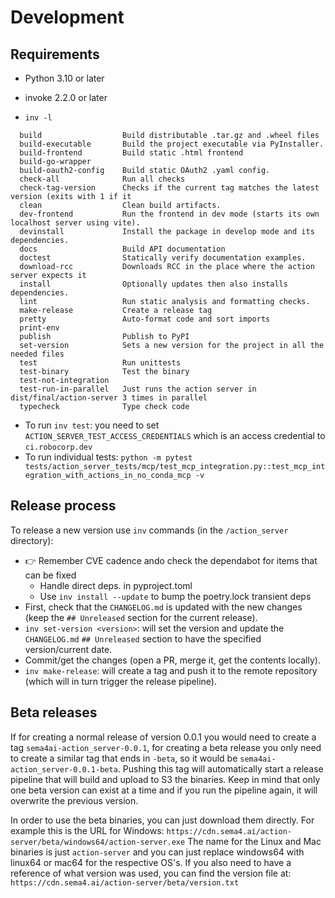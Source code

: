 # Development


## Requirements

- Python 3.10 or later
- invoke 2.2.0 or later

- `inv -l`

```
  build                  Build distributable .tar.gz and .wheel files
  build-executable       Build the project executable via PyInstaller.
  build-frontend         Build static .html frontend
  build-go-wrapper
  build-oauth2-config    Build static OAuth2 .yaml config.
  check-all              Run all checks
  check-tag-version      Checks if the current tag matches the latest version (exits with 1 if it
  clean                  Clean build artifacts.
  dev-frontend           Run the frontend in dev mode (starts its own localhost server using vite).
  devinstall             Install the package in develop mode and its dependencies.
  docs                   Build API documentation
  doctest                Statically verify documentation examples.
  download-rcc           Downloads RCC in the place where the action server expects it
  install                Optionally updates then also installs dependencies.
  lint                   Run static analysis and formatting checks.
  make-release           Create a release tag
  pretty                 Auto-format code and sort imports
  print-env
  publish                Publish to PyPI
  set-version            Sets a new version for the project in all the needed files
  test                   Run unittests
  test-binary            Test the binary
  test-not-integration
  test-run-in-parallel   Just runs the action server in dist/final/action-server 3 times in parallel
  typecheck              Type check code
```

- To run `inv test`: you need to set `ACTION_SERVER_TEST_ACCESS_CREDENTIALS` which is an access credential to `ci.robocorp.dev`
- To run individual tests: `python -m pytest tests/action_server_tests/mcp/test_mcp_integration.py::test_mcp_integration_with_actions_in_no_conda_mcp -v`

## Release process

To release a new version use `inv` commands (in the `/action_server` directory):

- 👉 Remember CVE cadence ando check the dependabot for items that can be fixed
  - Handle direct deps. in pyproject.toml 
  - Use `inv install --update` to bump the poetry.lock transient deps 
- First, check that the `CHANGELOG.md` is updated with the new changes (keep the `## Unreleased` section for the current release).
- `inv set-version <version>`: will set the version and update the `CHANGELOG.md` `## Unreleased` section to have the specified version/current date.
- Commit/get the changes (open a PR, merge it, get the contents locally).
- `inv make-release`: will create a tag and push it to the remote repository (which will in turn trigger the release pipeline).

## Beta releases

If for creating a normal release of version 0.0.1 you would need to create
a tag `sema4ai-action_server-0.0.1`, for creating a beta release you only
need to create a similar tag that ends in `-beta`, so it would be
`sema4ai-action_server-0.0.1-beta`. Pushing this tag will automatically
start a release pipeline that will build and upload to S3 the binaries.
Keep in mind that only one beta version can exist at a time and if you run
the pipeline again, it will overwrite the previous version.

In order to use the beta binaries, you can just download them directly.
For example this is the URL for Windows: `https://cdn.sema4.ai/action-server/beta/windows64/action-server.exe`
The name for the Linux and Mac binaries is just `action-server` and you can just replace
windows64 with linux64 or mac64 for the respective OS's. If you also need to
have a reference of what version was used, you can find the version file at:
`https://cdn.sema4.ai/action-server/beta/version.txt`
